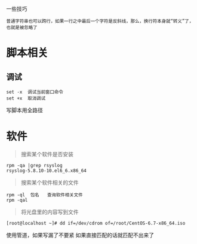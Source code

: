 一些技巧

    普通字符串也可以跨行，如果一行之中最后一个字符是反斜线，那么，换行符本身就“转义”了，也就是被忽略了

# 脚本相关

## 调试

    set -x  调试当前窗口命令
    set +x  取消调试

写脚本用全路径

# 软件

> 搜索某个软件是否安装

    rpm -qa |grep rsyslog
    rsyslog-5.8.10-10.el6_6.x86_64

> 搜索某个软件相关的文件

    rpm -ql  包名   查询软件相关文件
    rpm -qal

> 将光盘里的内容写到文件

    [root@localhost ~]# dd if=/dev/cdrom of=/root/CentOS-6.7-x86_64.iso

使用管道，如果写漏了不要紧  如果直接匹配的话就匹配不出来了


